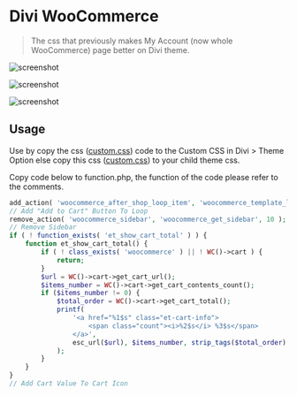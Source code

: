 # Divi WooCommerce
> The css that previously makes My Account (now whole WooCommerce) page better on Divi theme.

![screenshot](https://github.com/izzuddinfz/divi-woomyacc/raw/master/Annotation%202019-04-19%20030003.png)

![screenshot](https://github.com/izzuddinfz/divi-woomyacc/raw/master/Annotation%202019-04-19%20025512.png)

![screenshot](https://github.com/izzuddinfz/divi-woomyacc/raw/master/Annotation%202019-04-19%20025704.png)

## Usage

Use by copy the css ([custom.css](https://github.com/izzuddinfz/divi-woomyacc/blob/master/custom.css)) code to the Custom CSS in Divi > Theme Option else copy this css ([custom.css](https://github.com/izzuddinfz/divi-woomyacc/blob/master/custom.css)) to your child theme css.

Copy code below to function.php, the function of the code please refer to the comments.

```php
add_action( 'woocommerce_after_shop_loop_item', 'woocommerce_template_loop_add_to_cart', 40 );
// Add "Add to Cart" Button To Loop
remove_action( 'woocommerce_sidebar', 'woocommerce_get_sidebar', 10 );
// Remove Sidebar
if ( ! function_exists( 'et_show_cart_total' ) ) {
	function et_show_cart_total() {
		if ( ! class_exists( 'woocommerce' ) || ! WC()->cart ) {
			return;
		}
		$url = WC()->cart->get_cart_url();
		$items_number = WC()->cart->get_cart_contents_count();
		if ($items_number != 0) {
			$total_order = WC()->cart->get_cart_total();
			printf(
				'<a href="%1$s" class="et-cart-info">
					<span class="count"><i>%2$s</i> %3$s</span>
				</a>',
				esc_url($url), $items_number, strip_tags($total_order)
			);
		}
	}
}
// Add Cart Value To Cart Icon
```
